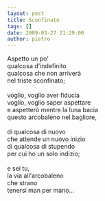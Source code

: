 ```yaml
---
layout: post
title: Sconfinato
tags: []
date: 2009-03-27 21:29:00
author: pietro
---
```

Aspetto un po'<br/>qualcosa d'indefinito<br/>qualcosa che non arriverà<br/>nel triste sconfinato;<br/><br/>voglio, voglio aver fiducia<br/>voglio, voglio saper aspettare<br/>e aspetterò mentre la luna bacia<br/>questo arcobaleno nel bagliore,<br/><br/>di qualcosa di nuovo<br/>che attende un nuovo inizio<br/>di qualcosa di stupendo<br/>per cui ho un solo indizio;<br/><br/>e sei tu,<br/>la via all'arcobaleno<br/>che strano<br/>tenersi man per mano...
